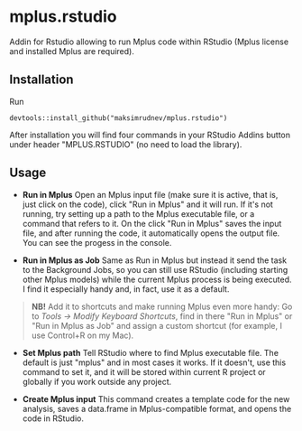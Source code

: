 # mplus.rstudio

Addin for Rstudio allowing to run Mplus code within RStudio (Mplus license and installed Mplus are required).

## Installation

Run

```         
devtools::install_github("maksimrudnev/mplus.rstudio")
```

After installation you will find four commands in your RStudio Addins button under header "MPLUS.RSTUDIO" (no need to load the library).

## Usage

-   **Run in Mplus** Open an Mplus input file (make sure it is active, that is, just click on the code), click "Run in Mplus" and it will run. If it's not running, try setting up a path to the Mplus executable file, or a command that refers to it. On the click "Run in Mplus" saves the input file, and after running the code, it automatically opens the output file. You can see the progess in the console.

-   **Run in Mplus as Job** Same as Run in Mplus but instead it send the task to the Background Jobs, so you can still use RStudio (including starting other Mplus models) while the current Mplus process is being executed. I find it especially handy and, in fact, use it as a default.

> **NB!** Add it to shortcuts and make running Mplus even more handy: Go to *Tools -\> Modify Keyboard Shortcuts*, find in there "Run in Mplus" or "Run in Mplus as Job" and assign a custom shortcut (for example, I use Control+R on my Mac).

-   **Set Mplus path** Tell RStudio where to find Mplus executable file. The default is just "mplus" and in most cases it works. If it doesn't, use this command to set it, and it will be stored within current R project or globally if you work outside any project.

-   **Create Mplus input** This command creates a template code for the new analysis, saves a data.frame in Mplus-compatible format, and opens the code in RStudio.
